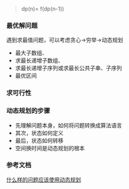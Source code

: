 >   dp(n)= f(dp(n-1)) 

###  最优解问题

遇到求最值问题，可以考虑贪心->穷举->动态规划

* 最大子数组、
* 求最长递增子数组、
* 求最长递增子序列或求最长公共子串、子序列
* 最优区间


### 求可行性



### 动态规划的步骤

* 先理解问题本身，如何将问题转换成算法语言
* 其次，状态如何定义
* 最后，状态如何转移
* 空间换时间是动态规划的根本


### 参考文档

[什么样的问题应该使用动态规划](https://segmentfault.com/a/1190000041300090)